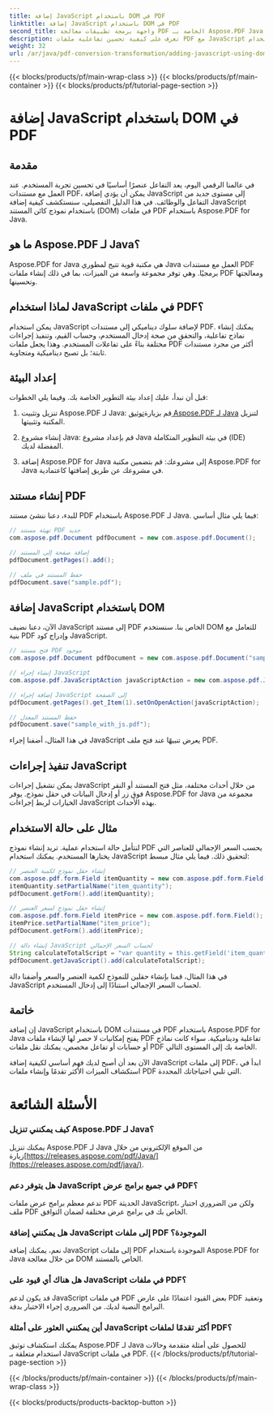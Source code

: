 ```yaml
---
title: إضافة JavaScript باستخدام DOM في PDF
linktitle: إضافة JavaScript باستخدام DOM في PDF
second_title: واجهة برمجة تطبيقات معالجة PDF الخاصة بـ Aspose.PDF Java
description: تعرف على كيفية تحسين تفاعلية ملفات PDF مع JavaScript باستخدام Aspose.PDF for Java. دليل خطوة بخطوة مع الكود المصدر لملفات PDF الديناميكية
weight: 32
url: /ar/java/pdf-conversion-transformation/adding-javascript-using-dom-in-pdf/
---
```


{{< blocks/products/pf/main-wrap-class >}}
{{< blocks/products/pf/main-container >}}
{{< blocks/products/pf/tutorial-page-section >}}

# إضافة JavaScript باستخدام DOM في PDF


## مقدمة

في عالمنا الرقمي اليوم، يعد التفاعل عنصرًا أساسيًا في تحسين تجربة المستخدم. عند العمل مع مستندات PDF، يمكن أن يؤدي إضافة JavaScript إلى مستوى جديد من التفاعل والوظائف. في هذا الدليل التفصيلي، سنستكشف كيفية إضافة JavaScript باستخدام نموذج كائن المستند (DOM) في ملفات PDF باستخدام Aspose.PDF for Java.

## ما هو Aspose.PDF لـ Java؟

Aspose.PDF for Java هي مكتبة قوية تتيح لمطوري Java العمل مع مستندات PDF برمجيًا. وهي توفر مجموعة واسعة من الميزات، بما في ذلك إنشاء ملفات PDF ومعالجتها وتحسينها.

## لماذا استخدام JavaScript في ملفات PDF؟

يمكن استخدام JavaScript لإضافة سلوك ديناميكي إلى مستندات PDF. يمكنك إنشاء نماذج تفاعلية، والتحقق من صحة إدخال المستخدم، وحساب القيم، وتنفيذ إجراءات مختلفة بناءً على تفاعلات المستخدم. وهذا يجعل ملفات PDF أكثر من مجرد مستندات ثابتة؛ بل تصبح ديناميكية ومتجاوبة.

## إعداد البيئة

قبل أن نبدأ، عليك إعداد بيئة التطوير الخاصة بك. وفيما يلي الخطوات:

1. تنزيل وتثبيت Aspose.PDF لـ Java: قم بزيارة[توثيق Aspose.PDF لـ Java](https://reference.aspose.com/pdf/java/) لتنزيل المكتبة وتثبيتها.

2. إنشاء مشروع Java: قم بإعداد مشروع Java في بيئة التطوير المتكاملة (IDE) المفضلة لديك.

3. إضافة Aspose.PDF for Java إلى مشروعك: قم بتضمين مكتبة Aspose.PDF for Java في مشروعك عن طريق إضافتها كاعتمادية.

## إنشاء مستند PDF

للبدء، دعنا ننشئ مستند PDF باستخدام Aspose.PDF لـ Java. فيما يلي مثال أساسي:

```java
// تهيئة مستند PDF جديد
com.aspose.pdf.Document pdfDocument = new com.aspose.pdf.Document();

// إضافة صفحة إلى المستند
pdfDocument.getPages().add();

// حفظ المستند في ملف
pdfDocument.save("sample.pdf");
```

## إضافة JavaScript باستخدام DOM

الآن، دعنا نضيف JavaScript إلى مستند PDF الخاص بنا. سنستخدم DOM للتعامل مع بنية PDF وإدراج كود JavaScript.

```java
// فتح مستند PDF موجود
com.aspose.pdf.Document pdfDocument = new com.aspose.pdf.Document("sample.pdf");

// إنشاء إجراء JavaScript
com.aspose.pdf.JavaScriptAction javaScriptAction = new com.aspose.pdf.JavaScriptAction("app.alert('Hello, World!');");

// إضافة إجراء JavaScript إلى الصفحة
pdfDocument.getPages().get_Item(1).setOnOpenAction(javaScriptAction);

// حفظ المستند المعدل
pdfDocument.save("sample_with_js.pdf");
```

في هذا المثال، أضفنا إجراء JavaScript يعرض تنبيهًا عند فتح ملف PDF.

## تنفيذ إجراءات JavaScript

يمكن تشغيل إجراءات JavaScript من خلال أحداث مختلفة، مثل فتح المستند أو النقر فوق زر أو إدخال البيانات في حقل نموذج. يوفر Aspose.PDF for Java مجموعة من الخيارات لربط إجراءات JavaScript بهذه الأحداث.

## مثال على حالة الاستخدام

لنتأمل حالة استخدام عملية. تريد إنشاء نموذج PDF يحسب السعر الإجمالي للعناصر التي يختارها المستخدم. يمكنك استخدام JavaScript لتحقيق ذلك. فيما يلي مثال مبسط:

```java
// إنشاء حقل نموذج لكمية العنصر
com.aspose.pdf.form.Field itemQuantity = new com.aspose.pdf.form.Field();
itemQuantity.setPartialName("item_quantity");
pdfDocument.getForm().add(itemQuantity);

// إنشاء حقل نموذج لسعر العنصر
com.aspose.pdf.form.Field itemPrice = new com.aspose.pdf.form.Field();
itemPrice.setPartialName("item_price");
pdfDocument.getForm().add(itemPrice);

// إنشاء دالة JavaScript لحساب السعر الإجمالي
String calculateTotalScript = "var quantity = this.getField('item_quantity').value; var price = this.getField('item_price').value; var total = quantity * price; this.getField('total_price').value = total;";
pdfDocument.getJavaScript().add(calculateTotalScript);
```

في هذا المثال، قمنا بإنشاء حقلين للنموذج لكمية العنصر والسعر وأضفنا دالة JavaScript لحساب السعر الإجمالي استنادًا إلى إدخال المستخدم.

## خاتمة

إن إضافة JavaScript باستخدام DOM في مستندات PDF باستخدام Aspose.PDF for Java يفتح إمكانيات لا حصر لها لإنشاء ملفات PDF تفاعلية وديناميكية. سواء كانت نماذج أو حسابات أو تفاعل مخصص، يمكنك نقل ملفات PDF الخاصة بك إلى المستوى التالي.

الآن بعد أن أصبح لديك فهم أساسي لكيفية إضافة JavaScript إلى ملفات PDF، ابدأ في استكشاف الميزات الأكثر تقدمًا وإنشاء ملفات PDF التي تلبي احتياجاتك المحددة.

# الأسئلة الشائعة

### كيف يمكنني تنزيل Aspose.PDF لـ Java؟

 يمكنك تنزيل Aspose.PDF لـ Java من الموقع الإلكتروني من خلال زيارة[https://releases.aspose.com/pdf/Java/](https://releases.aspose.com/pdf/java/).

### هل يتوفر دعم JavaScript في جميع برامج عرض PDF؟

تدعم معظم برامج عرض ملفات PDF الحديثة JavaScript، ولكن من الضروري اختبار ملف PDF الخاص بك في برامج عرض مختلفة لضمان التوافق.

### هل يمكنني إضافة JavaScript إلى ملفات PDF الموجودة؟

نعم، يمكنك إضافة JavaScript إلى ملفات PDF الموجودة باستخدام Aspose.PDF for Java من خلال معالجة DOM الخاص بالمستند.

### هل هناك أي قيود على JavaScript في ملفات PDF؟

قد يكون لدعم JavaScript في ملفات PDF بعض القيود اعتمادًا على عارض PDF وتعقيد البرامج النصية لديك. من الضروري إجراء الاختبار بدقة.

### أين يمكنني العثور على أمثلة JavaScript أكثر تقدمًا لملفات PDF؟

يمكنك استكشاف توثيق Aspose.PDF لـ Java للحصول على أمثلة متقدمة وحالات استخدام متعلقة بـ JavaScript في ملفات PDF.
{{< /blocks/products/pf/tutorial-page-section >}}

{{< /blocks/products/pf/main-container >}}
{{< /blocks/products/pf/main-wrap-class >}}

{{< blocks/products/products-backtop-button >}}
